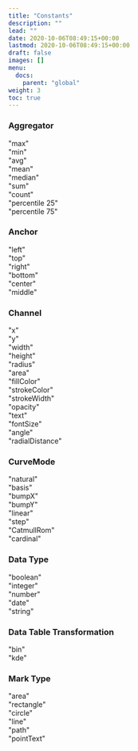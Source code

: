 ```yaml
---
title: "Constants"
description: ""
lead: ""
date: 2020-10-06T08:49:15+00:00
lastmod: 2020-10-06T08:49:15+00:00
draft: false
images: []
menu: 
  docs:
    parent: "global"
weight: 3
toc: true
---
```


### Aggregator
"max"<br>
"min"<br>
"avg"<br>
"mean"<br>
"median"<br>
"sum"<br>
"count"<br>
"percentile 25"<br>
"percentile 75"<br>

### Anchor
"left"<br>
"top"<br>
"right"<br>
"bottom"<br>
"center"<br>
"middle"<br>

### Channel
"x"<br>
"y"<br>
"width"<br>
"height"<br>
"radius"<br>
"area"<br>
"fillColor"<br>
"strokeColor"<br>
"strokeWidth"<br>
"opacity"<br>
"text"<br>
"fontSize"<br>
"angle"<br>
"radialDistance"<br>

### CurveMode
"natural"<br>
"basis"<br>
"bumpX"<br>
"bumpY"<br>
"linear"<br>
"step"<br>
"CatmullRom"<br>
"cardinal"<br>

### Data Type
"boolean"<br>
"integer"<br>
"number"<br>
"date"<br>
"string"<br>

### Data Table Transformation
"bin"<br>
"kde"<br>

### Mark Type
"area"<br>
"rectangle"<br>
"circle"<br>
"line"<br>
"path"<br>
"pointText"<br>
